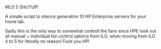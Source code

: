 #ILO 5 SHUTUP!

A simple script to silence generation 10 HP Enterprise servers for your home lab.

Sadly this is the only way to somewhat controll the fans since HPE took out all manual + individual fan control options from ILO, when moving from ILO 4 to 5 for literally no reason! Fuck you HP!
